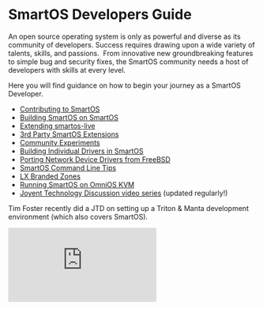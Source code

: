 # SmartOS Developers Guide

An open source operating system is only as powerful and diverse as its
community of developers. Success requires drawing upon a wide variety of
talents, skills, and passions.  From innovative new groundbreaking
features to simple bug and security fixes, the SmartOS community needs a
host of developers with skills at every level.

Here you will find guidance on how to begin your journey as a SmartOS
Developer.

- [Contributing to SmartOS][dev-01]
- [Building SmartOS on SmartOS][dev-02]
- [Extending smartos-live][dev-03]
- [3rd Party SmartOS Extensions][dev-04]
- [Community Experiments][dev-05]
- [Building Individual Drivers in SmartOS][dev-06]
- [Porting Network Device Drivers from FreeBSD][dev-07]
- [SmartOS Command Line Tips][dev-08]
- [LX Branded Zones][dev-09]
- [Running SmartOS on OmniOS KVM][dev-10]
- [Joyent Technology Discussion video series][dev-11] (updated regularly!)

[dev-01]: https://github.com/joyent/smartos-live#contributing
[dev-02]: https://github.com/joyent/smartos-live#building-smartos
[dev-03]: extending-smartos-live.md
[dev-04]: 3rd-party-smartos-extensions.md
[dev-05]: community-experiments.md
[dev-06]: building-individual-drivers-in-smartos.md
[dev-07]: porting-network-device-drivers-from-freebsd.md
[dev-08]: smartos-command-line-tips.md
[dev-09]: lx-branded-zones.md
[dev-10]: running-smartos-on-omnios-kvm.md
[dev-11]: https://www.youtube.com/playlist?list=PLfHkpKdowDoi6pWLkwdSpCQs2obgRX4VZ

Tim Foster recently did a JTD on setting up a Triton & Manta development
environment (which also covers SmartOS).

<!-- markdownlint-disable no-inline-html -->
<div class="youtube-player">
  <iframe type="text/html" src="https://www.youtube.com/embed/c2ETwKsTMAI"
    frameborder="0" allowfullscreen></iframe>
</div>
<!-- markdownlint-enable no-inline-html -->
